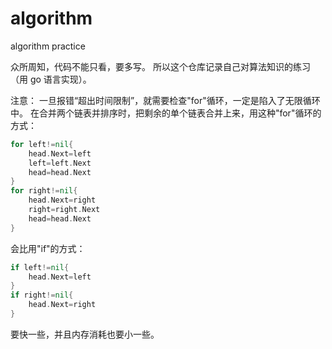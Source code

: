 # algorithm
algorithm practice

众所周知，代码不能只看，要多写。
所以这个仓库记录自己对算法知识的练习（用 go 语言实现）。

注意：
一旦报错“超出时间限制”，就需要检查"for"循环，一定是陷入了无限循环中。
在合并两个链表并排序时，把剩余的单个链表合并上来，用这种"for"循环的方式：
```go
for left!=nil{
    head.Next=left
    left=left.Next
    head=head.Next
}
for right!=nil{
    head.Next=right
    right=right.Next
    head=head.Next
}
```
会比用"if"的方式：
```go
if left!=nil{
    head.Next=left
}
if right!=nil{
    head.Next=right
}
```
要快一些，并且内存消耗也要小一些。